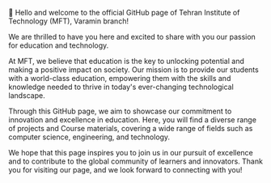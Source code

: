 

👋 Hello and welcome to the official GitHub page of Tehran Institute of Technology (MFT), Varamin branch!

We are thrilled to have you here and excited to share with you our passion for education and technology.

At MFT, we believe that education is the key to unlocking potential and making a positive impact on society.
Our mission is to provide our students with a world-class education, empowering them with the skills and knowledge needed to thrive in today's ever-changing technological landscape.

Through this GitHub page, we aim to showcase our commitment to innovation and excellence in education.
Here, you will find a diverse range of projects and Course materials, covering a wide range of fields such as computer science, engineering, and technology.

We hope that this page inspires you to join us in our pursuit of excellence and to contribute to the global community of learners and innovators.
Thank you for visiting our page, and we look forward to connecting with you!

<!---
MFT-Varamin/MFT-Varamin is a ✨ special ✨ repository because its `README.md` (this file) appears on your GitHub profile.
You can click the Preview link to take a look at your changes.
--->

